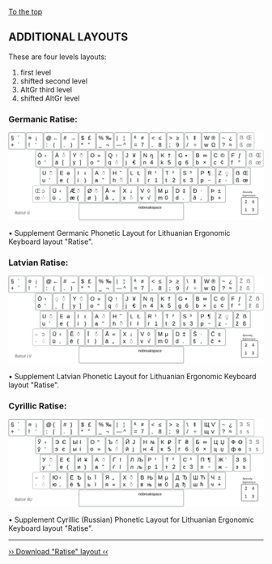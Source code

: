 [To the top](../README_eng.md)

ADDITIONAL LAYOUTS
------------------

These are four levels layouts:

 1. first level
 2. shifted second level
 3. AltGr third level
 4. shifted AltGr level


### Germanic Ratise:

!["Ratise" Germanic](images/lek_ratise_germanic.png)

• Supplement Germanic Phonetic Layout for Lithuanian Ergonomic Keyboard layout "Ratise".


### Latvian Ratise:

!["Ratise" Latvian](images/lek_ratise_latvian.png)

• Supplement Latvian Phonetic Layout for Lithuanian Ergonomic Keyboard layout "Ratise".


### Cyrillic Ratise:

!["Ratise" Cyrillic](images/lek_ratise_cyrillic_layout.png)

• Supplement Cyrillic (Russian) Phonetic Layout for Lithuanian Ergonomic Keyboard layout "Ratise".

------------------------------------------------------------------------------------

[›› Download "Ratise" layout ‹‹](https://github.com/albuck/Ratise-layout/zipball/master)

